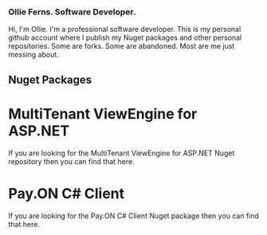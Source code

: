 ### Ollie Ferns. Software Developer.

Hi, I'm Ollie. I'm a professional software developer. This is my personal github account where I publish my Nuget packages and other
personal repositories. Some are forks. Some are abandoned. Most are me just messing about.

## Nuget Packages

# MultiTenant ViewEngine for ASP.NET

If you are looking for the MultiTenant ViewEngine for ASP.NET Nuget repository then you can find that here.

# Pay.ON C# Client

If you are looking for the Pay.ON C# Client Nuget package then you can find that here.



